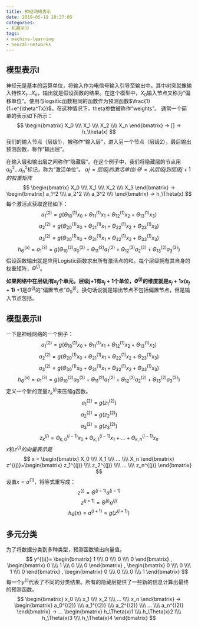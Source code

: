 ```yaml
---
title: 神经网络表示
date: 2019-05-19 10:37:05
categories:
- 机器学习
tags:
- machine-learning
- neural-networks
---
```


<script type="text/x-mathjax-config">
  MathJax.Hub.Config({
    extensions: ["tex2jax.js"],
    jax: ["input/TeX", "output/HTML-CSS"],
    tex2jax: {
      <!--$表示行内元素，$$表示块状元素 -->
      inlineMath: [ ['$','$'], ["\\(","\\)"] ],
      displayMath: [ ['$$','$$'], ["\\[","\\]"] ],
      processEscapes: true
    },
    "HTML-CSS": { availableFonts: ["TeX"] }
  });
</script>
<!--加载MathJax的最新文件， async表示异步加载进来 -->
<script type="text/javascript" async src="https://cdn.mathjax.org/mathjax/latest/MathJax.js">
</script>

## 模型表示I
神经元是基本的运算单位，将输入作为电信号输入引导至输出中。其中树突就像输入特性$X_1...X_n$，输出就是假设函数的结果。在这个模型中，$X_0$输入节点又称为“偏移单位”。使用与logsitic函数相同的函数作为预测函数$\frac{1}{1+e^{\theta^Tx}}$。在这种情况下，theta参数被称作“weights”。
通常一个简单的表示如下所示：
$$
    \begin{bmatrix}
		X_0 \\\\
		X_1 \\\\
        X_2 \\\\
		X_n
	\end{bmatrix}
    ->
    []
    ->
    h_\theta(x)
$$
我们的输入节点（层级1），被称作“输入层”，进入另一个节点（层级2），最后输出预测函数，称作“输出层”。

在输入层和输出层之间称作“隐藏层”。在这个例子中，我们将隐藏层的节点用$a_0^2...a_n^2$标记，称为“激活单位”。
$a_i^j=层级j的激活单位i$
$\Theta^j=从层级j到层级j+1的权重矩阵$
$$
    \begin{bmatrix}
		X_0 \\\\
		X_1 \\\\
        X_2 \\\\
		X_3
	\end{bmatrix}
    ->
    \begin{bmatrix}
		a_1^2 \\\\
		a_2^2 \\\\
        a_3^2 \\\\
	\end{bmatrix}
    ->
    h_\Theta(x)
$$
每个激活点获取途径如下：
$$
a_1^{(2)}=g(\Theta_{10}^{(1)}x_0+\Theta_{11}^{(1)}x_1+\Theta_{12}^{(1)}x_2+\Theta_{13}^{(1)}x_3)
$$
$$
a_2^{(2)}=g(\Theta_{20}^{(1)}x_0+\Theta_{21}^{(1)}x_1+\Theta_{22}^{(1)}x_2+\Theta_{23}^{(1)}x_3)
$$
$$
a_3^{(2)}=g(\Theta_{30}^{(1)}x_0+\Theta_{31}^{(1)}x_1+\Theta_{32}^{(1)}x_2+\Theta_{33}^{(1)}x_3)
$$
$$
h_\Theta^{(x)}=a_1^{(3)}=g(\Theta_{10}^{(2)}a_0^{(2)}+\Theta_{11}^{(2)}a_1^{(2)}+\Theta_{12}^{(2)}a_2^{(2)}+\Theta_{13}^{(2)}a_3^{(2)})
$$
假设函数输出就是应用Logistic函数求出所有激活点的和。每个层级拥有其自身的权重矩阵，$\Theta^{(j)}$。

**如果网络中在层级j有$s_j$个单元，层级j+1有$s_j+1$个单位，$\Theta^{(j)}$的维度就是$s_j+1x(s_j+1)$**
+1是$\Theta^{(j)}$的“偏置节点”$\Theta_0^{(j)}$。换句话说就是输出节点不包括偏置节点，但是输入节点包括。

## 模型表示II
一下是神经网络的一个例子：
$$
a_1^{(2)}=g(\Theta_{10}^{(1)}x_0+\Theta_{11}^{(1)}x_1+\Theta_{12}^{(1)}x_2+\Theta_{13}^{(1)}x_3)
$$
$$
a_2^{(2)}=g(\Theta_{20}^{(1)}x_0+\Theta_{21}^{(1)}x_1+\Theta_{22}^{(1)}x_2+\Theta_{23}^{(1)}x_3)
$$
$$
a_3^{(2)}=g(\Theta_{30}^{(1)}x_0+\Theta_{31}^{(1)}x_1+\Theta_{32}^{(1)}x_2+\Theta_{33}^{(1)}x_3)
$$
$$
h_\Theta^{(x)}=a_1^{(3)}=g(\Theta_{10}^{(2)}a_0^{(2)}+\Theta_{11}^{(2)}a_1^{(2)}+\Theta_{12}^{(2)}a_2^{(2)}+\Theta_{13}^{(2)}a_3^{(2)})
$$
定义一个新的变量$z_k^{(j)}$来压缩g函数。
$$
a_1^{(2)}=g(z_1^{(2)})
$$
$$
a_2^{(2)}=g(z_2^{(2)})
$$
$$
a_3^{(2)}=g(z_3^{(2)})
$$
$$
z_k^{(j)}=\Theta_{k,0}^{(j-1)}x_0+\Theta_{k,1}^{(j-1)}x_1+...+\Theta_{k,n}^{(j-1)}x_n
$$
$x$和$z^{(j)}的向量表示是$
$$
x = \begin{bmatrix}
		X_0 \\\\
		X_1 \\\\
        ... \\\\
		X_n
	\end{bmatrix}
z^{(j)}=\begin{bmatrix}
		z_1^{(j)} \\\\
		z_2^{(j)} \\\\
        ... \\\\
		z_n^{(j)}
	\end{bmatrix}
$$
设置$x=a^{(1)}$，将等式重写成：
$$
z^{(j)}=\Theta^{(j-1)}a^{(j-1)}
$$
$$
z^{(j+1)}=\Theta^{(j)}a^{(j)}
$$
$$
h_\Theta(x)=a^{(j+1)}=g(z^{(j+1)})
$$

## 多元分类
为了将数据分类到多种类型，预测函数输出向量值。
$$
y^{(i)}=
	\begin{bmatrix}
		1 \\\\
		0 \\\\
        0 \\\\
		0
	\end{bmatrix}
	,
	\begin{bmatrix}
		0 \\\\
		1 \\\\
        0 \\\\
		0
	\end{bmatrix}
	,
	\begin{bmatrix}
		0 \\\\
		0 \\\\
        1 \\\\
		0
	\end{bmatrix}
	,
	\begin{bmatrix}
		0 \\\\
		0 \\\\
        0 \\\\
		1
	\end{bmatrix}
$$
每一个$y^{(i)}$代表了不同的分类结果。所有的隐藏层提供了一些新的信息计算出最终的预测函数。
$$
\begin{bmatrix}
		x_0 \\\\
		x_1 \\\\
        x_2 \\\\
		... \\\\
		x_n
\end{bmatrix} 
->
\begin{bmatrix}
		a_0^{(2)} \\\\
		a_1^{(2)} \\\\
        a_2^{(2)} \\\\
		... \\\\
		a_n^{(2)}
\end{bmatrix} 
->
...
\begin{bmatrix}
		h_\Theta(x)1 \\\\
		h_\Theta(x)2 \\\\
        h_\Theta(x)3 \\\\
		h_\Theta(x)4
\end{bmatrix}
$$







